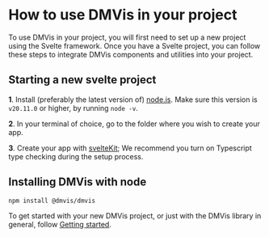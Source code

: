 # How to use DMVis in your project

To use DMVis in your project, you will first need to set up a new project using the Svelte framework. Once you have a Svelte project, you can follow these steps to integrate DMVis components and utilities into your project.

## Starting a new svelte project

**1**. Install (preferably the latest version of) [node.js](https://nodejs.org/en/download/package-manager/). Make sure this version is `v20.11.0` or higher, by running `node -v`.

**2**. In your terminal of choice, go to the folder where you wish to create your app.

**3**. Create your app with [svelteKit](https://kit.svelte.dev/); We recommend you turn on Typescript type checking during the setup process.

## Installing DMVis with node

```bash
npm install @dmvis/dmvis
```

To get started with your new DMVis project, or just with the DMVis library in general, follow [Getting started](GETTING_STARTED.md).

